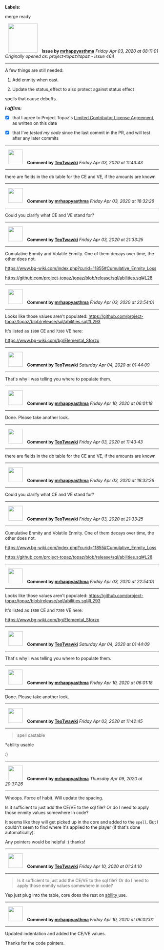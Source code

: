**Labels:**

merge ready



<a href="https://github.com/mrhappyasthma"><img src="https://avatars0.githubusercontent.com/u/1547356?v=4" width="96" height="96" hspace="10"></img></a> **Issue by [mrhappyasthma](https://github.com/mrhappyasthma)**
_Friday Apr 03, 2020 at 08:11:01_
_Originally opened as: project-topaz/topaz - Issue 464_

----

A few things are still needed:

1. Add enmity when cast.
2. Update the status_effect to also protect against status effect
spells that cause debuffs.

<!-- place 'x' mark between square [] brackets to affirm: -->
**_I affirm:_**
- [x] that I agree to Project Topaz's [Limited Contributor License Agreement](http://project-topaz.com/blob/release/CONTRIBUTOR_AGREEMENT.md), as written on this date
- [x] that I've _tested my code_ since the last commit in the PR, and will test after any later commits




----
<a href="https://github.com/TeoTwawki"><img src="https://avatars0.githubusercontent.com/u/6871475?v=4" width="48" height="48" hspace="10"></img></a> **Comment by [TeoTwawki](https://github.com/TeoTwawki)**
_Friday Apr 03, 2020 at 11:43:43_

----

there are fields in the db table for the CE and VE, if the amounts are known


----
<a href="https://github.com/mrhappyasthma"><img src="https://avatars0.githubusercontent.com/u/1547356?v=4" width="48" height="48" hspace="10"></img></a> **Comment by [mrhappyasthma](https://github.com/mrhappyasthma)**
_Friday Apr 03, 2020 at 18:32:26_

----

Could you clarify what CE and VE stand for?


----
<a href="https://github.com/TeoTwawki"><img src="https://avatars0.githubusercontent.com/u/6871475?v=4" width="48" height="48" hspace="10"></img></a> **Comment by [TeoTwawki](https://github.com/TeoTwawki)**
_Friday Apr 03, 2020 at 21:33:25_

----

Cumulative Enmity and Volatile Enmity. One of them decays over time, the other does not.

https://www.bg-wiki.com/index.php?curid=11855#Cumulative_Enmity_Loss

https://github.com/project-topaz/topaz/blob/release/sql/abilities.sql#L28


----
<a href="https://github.com/mrhappyasthma"><img src="https://avatars0.githubusercontent.com/u/1547356?v=4" width="48" height="48" hspace="10"></img></a> **Comment by [mrhappyasthma](https://github.com/mrhappyasthma)**
_Friday Apr 03, 2020 at 22:54:01_

----

Looks like those values aren't populated: https://github.com/project-topaz/topaz/blob/release/sql/abilities.sql#L293

It's listed as `1800` CE and `7200` VE here: 
https://www.bg-wiki.com/bg/Elemental_Sforzo


----
<a href="https://github.com/TeoTwawki"><img src="https://avatars0.githubusercontent.com/u/6871475?v=4" width="48" height="48" hspace="10"></img></a> **Comment by [TeoTwawki](https://github.com/TeoTwawki)**
_Saturday Apr 04, 2020 at 01:44:09_

----

That's why I was telling you where to populate them.


----
<a href="https://github.com/mrhappyasthma"><img src="https://avatars0.githubusercontent.com/u/1547356?v=4" width="48" height="48" hspace="10"></img></a> **Comment by [mrhappyasthma](https://github.com/mrhappyasthma)**
_Friday Apr 10, 2020 at 06:01:18_

----

Done. Please take another look.


----
<a href="https://github.com/TeoTwawki"><img src="https://avatars0.githubusercontent.com/u/6871475?v=4" width="48" height="48" hspace="10"></img></a> **Comment by [TeoTwawki](https://github.com/TeoTwawki)**
_Friday Apr 03, 2020 at 11:43:43_

----

there are fields in the db table for the CE and VE, if the amounts are known


----
<a href="https://github.com/mrhappyasthma"><img src="https://avatars0.githubusercontent.com/u/1547356?v=4" width="48" height="48" hspace="10"></img></a> **Comment by [mrhappyasthma](https://github.com/mrhappyasthma)**
_Friday Apr 03, 2020 at 18:32:26_

----

Could you clarify what CE and VE stand for?


----
<a href="https://github.com/TeoTwawki"><img src="https://avatars0.githubusercontent.com/u/6871475?v=4" width="48" height="48" hspace="10"></img></a> **Comment by [TeoTwawki](https://github.com/TeoTwawki)**
_Friday Apr 03, 2020 at 21:33:25_

----

Cumulative Enmity and Volatile Enmity. One of them decays over time, the other does not.

https://www.bg-wiki.com/index.php?curid=11855#Cumulative_Enmity_Loss

https://github.com/project-topaz/topaz/blob/release/sql/abilities.sql#L28


----
<a href="https://github.com/mrhappyasthma"><img src="https://avatars0.githubusercontent.com/u/1547356?v=4" width="48" height="48" hspace="10"></img></a> **Comment by [mrhappyasthma](https://github.com/mrhappyasthma)**
_Friday Apr 03, 2020 at 22:54:01_

----

Looks like those values aren't populated: https://github.com/project-topaz/topaz/blob/release/sql/abilities.sql#L293

It's listed as `1800` CE and `7200` VE here: 
https://www.bg-wiki.com/bg/Elemental_Sforzo


----
<a href="https://github.com/TeoTwawki"><img src="https://avatars0.githubusercontent.com/u/6871475?v=4" width="48" height="48" hspace="10"></img></a> **Comment by [TeoTwawki](https://github.com/TeoTwawki)**
_Saturday Apr 04, 2020 at 01:44:09_

----

That's why I was telling you where to populate them.


----
<a href="https://github.com/mrhappyasthma"><img src="https://avatars0.githubusercontent.com/u/1547356?v=4" width="48" height="48" hspace="10"></img></a> **Comment by [mrhappyasthma](https://github.com/mrhappyasthma)**
_Friday Apr 10, 2020 at 06:01:18_

----

Done. Please take another look.


----
<a href="https://github.com/TeoTwawki"><img src="https://avatars0.githubusercontent.com/u/6871475?v=4" width="48" height="48" hspace="10"></img></a> **Comment by [TeoTwawki](https://github.com/TeoTwawki)**
_Friday Apr 03, 2020 at 11:42:45_

----

>spell castable

*ability usable

:)


----
<a href="https://github.com/mrhappyasthma"><img src="https://avatars0.githubusercontent.com/u/1547356?v=4" width="48" height="48" hspace="10"></img></a> **Comment by [mrhappyasthma](https://github.com/mrhappyasthma)**
_Thursday Apr 09, 2020 at 20:37:26_

----

Whoops. Force of habit. Will update the spacing.

Is it sufficient to just add the CE/VE to the sql file? Or do I need to apply those enmity values somewhere in code?

It seems like they will get picked up in the core and added to the `spell`. But I couldn't seem to find where it's applied to the player (if that's done automatically).

Any pointers would be helpful :) thanks!


----
<a href="https://github.com/TeoTwawki"><img src="https://avatars0.githubusercontent.com/u/6871475?v=4" width="48" height="48" hspace="10"></img></a> **Comment by [TeoTwawki](https://github.com/TeoTwawki)**
_Friday Apr 10, 2020 at 01:34:10_

----

> Is it sufficient to just add the CE/VE to the sql file? Or do I need to apply those enmity values somewhere in code?

Yep just plug into the table, core does the rest on [ability ](https://github.com/project-topaz/topaz/blob/8985d2af68876367592222836db1f8e5b15c8175/src/map/ai/states/ability_state.cpp#L76)use.




----
<a href="https://github.com/mrhappyasthma"><img src="https://avatars0.githubusercontent.com/u/1547356?v=4" width="48" height="48" hspace="10"></img></a> **Comment by [mrhappyasthma](https://github.com/mrhappyasthma)**
_Friday Apr 10, 2020 at 06:02:01_

----

Updated indentation and added the CE/VE values.

Thanks for the code pointers.
